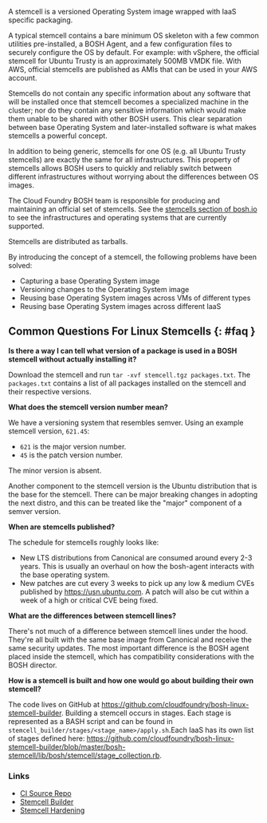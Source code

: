 A stemcell is a versioned Operating System image wrapped with IaaS specific
packaging.

A typical stemcell contains a bare minimum OS skeleton with a few common
utilities pre-installed, a BOSH Agent, and a few configuration files to securely
configure the OS by default. For example: with vSphere, the official stemcell
for Ubuntu Trusty is an approximately 500MB VMDK file. With AWS, official
stemcells are published as AMIs that can be used in your AWS account.

Stemcells do not contain any specific information about any software that will
be installed once that stemcell becomes a specialized machine in the cluster;
nor do they contain any sensitive information which would make them unable to be
shared with other BOSH users. This clear separation between base Operating
System and later-installed software is what makes stemcells a powerful concept.

In addition to being generic, stemcells for one OS (e.g. all Ubuntu Trusty
stemcells) are exactly the same for all infrastructures. This property of
stemcells allows BOSH users to quickly and reliably switch between different
infrastructures without worrying about the differences between OS images.

The Cloud Foundry BOSH team is responsible for producing and maintaining an
official set of stemcells. See the [stemcells section of
bosh.io](https://bosh.io/stemcells) to see the infrastructures and operating
systems that are currently supported.

Stemcells are distributed as tarballs.

By introducing the concept of a stemcell, the following problems have been
solved:

- Capturing a base Operating System image
- Versioning changes to the Operating System image
- Reusing base Operating System images across VMs of different types
- Reusing base Operating System images across different IaaS

## Common Questions For Linux Stemcells {: #faq }

**Is there a way I can tell what version of a package is used in a BOSH stemcell
without actually installing it?**

Download the stemcell and run `tar -xvf stemcell.tgz packages.txt`. The
`packages.txt` contains a list of all packages installed on the stemcell and
their respective versions.

**What does the stemcell version number mean?**

We have a versioning system that resembles semver. Using an example stemcell
version, `621.45`:

* `621` is the major version number.
* `45` is the patch version number.

The minor version is absent.

Another component to the stemcell version is the Ubuntu distribution that is
the base for the stemcell. There can be major breaking changes in adopting the
next distro, and this can be treated like the "major" component of a semver
version.

**When are stemcells published?**

The schedule for stemcells roughly looks like:

* New LTS distributions from Canonical are consumed around every 2-3 years. This
  is usually an overhaul on how the bosh-agent interacts with the base operating
  system.
* New patches are cut every 3 weeks to pick up any low & medium CVEs published
  by https://usn.ubuntu.com. A patch will also be cut within a week of a high or
  critical CVE being fixed.

**What are the differences between stemcell lines?**

There's not much of a difference between stemcell lines under the hood. They're
all built with the same base image from Canonical and receive the same security
updates. The most important difference is the BOSH agent placed inside the
stemcell, which has compatibility considerations with the BOSH director.

**How is a stemcell is built and how one would go about building their own
stemcell?**

The code lives on GitHub at
https://github.com/cloudfoundry/bosh-linux-stemcell-builder. Building a stemcell
occurs in stages. Each stage is represented as a BASH script and can be found in
`stemcell_builder/stages/<stage_name>/apply.sh`.Each IaaS has its own list of
stages defined here:
https://github.com/cloudfoundry/bosh-linux-stemcell-builder/blob/master/bosh-stemcell/lib/bosh/stemcell/stage_collection.rb.

### Links

* [CI Source Repo](https://github.com/cloudfoundry/bosh-stemcells-ci)
* [Stemcell Builder](https://github.com/cloudfoundry/bosh-linux-stemcell-builder)
* [Stemcell Hardening](https://techdocs.broadcom.com/us/en/vmware-tanzu/platform/tanzu-operations-manager/3-0/tanzu-ops-manager/security-pcf-infrastructure-stemcell-index.html)
